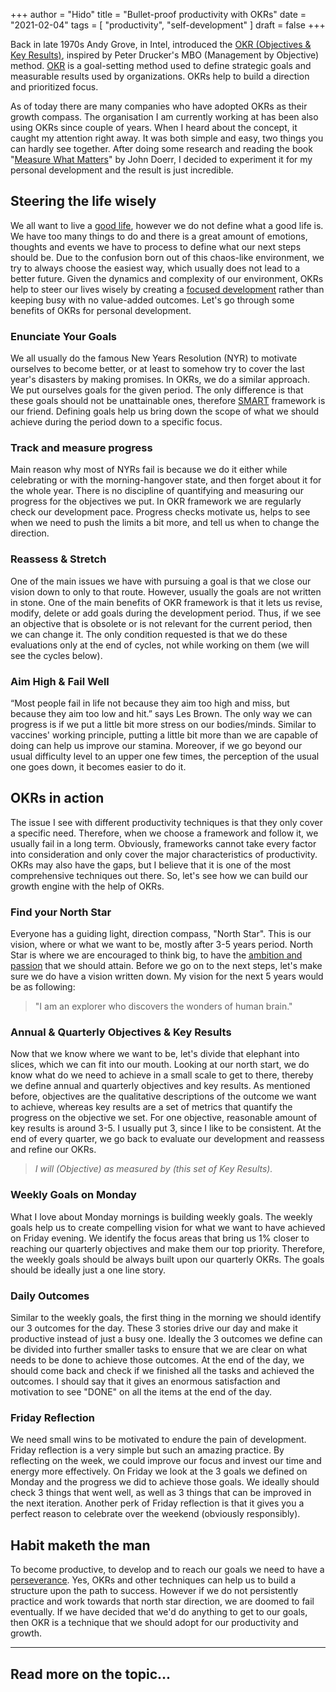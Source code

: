 +++
author = "Hido"
title = "Bullet-proof productivity with OKRs"
date = "2021-02-04"
tags = [
  "productivity",
  "self-development"
]
draft = false
+++


Back in late 1970s Andy Grove, in Intel, introduced the [OKR (Objectives & Key Results)](https://amzn.to/2O3spbd), inspired by Peter Drucker's MBO (Management by Objective) method. [OKR](https://www.whatmatters.com/faqs/okr-meaning-definition-example/) is a goal-setting method used to define strategic goals and measurable results used by organizations. OKRs help to build a direction and prioritized focus.

As of today there are many companies who have adopted OKRs as their growth compass. The organisation I am currently working at has been also using OKRs since couple of years. When I heard about the concept, it caught my attention right away. It was both simple and easy, two things you can hardly see together. After doing some research and reading the book "[Measure What Matters](http://amzn.to/2O3spbd)" by John Doerr, I decided to experiment it for my personal development and the result is just incredible.

## Steering the life wisely

We all want to live a [good life](https://heydaroff.info/2021/01/04/how-self-reflection-leads/), however we do not define what a good life is. We have too many things to do and there is a great amount of emotions, thoughts and events we have to process to define what our next steps should be. Due to the confusion born out of this chaos-like environment, we try to always choose the easiest way, which usually does not lead to a better future. Given the dynamics and complexity of our environment, OKRs help to steer our lives wisely by creating a [focused development](https://heydaroff.info/2021/01/25/the-uncomfortable-truth-about-hope/) rather than keeping busy with no value-added outcomes. Let's go through some benefits of OKRs for personal development.

### Enunciate Your Goals

We all usually do the famous New Years Resolution (NYR) to motivate ourselves to become better, or at least to somehow try to cover the last year's disasters by making promises. In OKRs, we do a similar approach. We put ourselves goals for the given period. The only difference is that these goals should not be unattainable ones, therefore [SMART](https://en.wikipedia.org/wiki/SMART_criteria) framework is our friend. Defining goals help us bring down the scope of what we should achieve during the period down to a specific focus.

### Track and measure progress

Main reason why most of NYRs fail is because we do it either while celebrating or with the morning-hangover state, and then forget about it for the whole year. There is no discipline of quantifying and measuring our progress for the objectives we put. In OKR framework we are regularly check our development pace. Progress checks motivate us, helps to see when we need to push the limits a bit more, and tell us when to change the direction.

### Reassess & Stretch

One of the main issues we have with pursuing a goal is that we close our vision down to only to that route. However, usually the goals are not written in stone. One of the main benefits of OKR framework is that it lets us revise, modify, delete or add goals during the development period. Thus, if we see an objective that is obsolete or is not relevant for the current period, then we can change it. The only condition requested is that we do these evaluations only at the end of cycles, not while working on them (we will see the cycles below).

### Aim High & Fail Well

“Most people fail in life not because they aim too high and miss, but because they aim too low and hit.” says Les Brown. The only way we can progress is if we put a little bit more stress on our bodies/minds. Similar to vaccines' working principle, putting a little bit more than we are capable of doing can help us improve our stamina. Moreover, if we go beyond our usual difficulty level to an upper one few times, the perception of the usual one goes down, it becomes easier to do it.

## OKRs in action

The issue I see with different productivity techniques is that they only cover a specific need. Therefore, when we choose a framework and follow it, we usually fail in a long term. Obviously, frameworks cannot take every factor into consideration and only cover the major characteristics of productivity. OKRs may also have the gaps, but I believe that it is one of the most comprehensive techniques out there. So, let's see how we can build our growth engine with the help of OKRs.

### Find your North Star

Everyone has a guiding light, direction compass, "North Star". This is our vision, where or what we want to be, mostly after 3-5 years period. North Star is where we are encouraged to think big, to have the [ambition and passion](https://heydaroff.info/2021/02/01/reflecting-on-passion-and-perseverance/) that we should attain. Before we go on to the next steps, let's make sure we do have a vision written down. My vision for the next 5 years would be as following:

> "I am an explorer who discovers the wonders of human brain."

### Annual & Quarterly Objectives & Key Results

Now that we know where we want to be, let's divide that elephant into slices, which we can fit into our mouth. Looking at our north start, we do know what do we need to achieve in a small scale to get to there, thereby we define annual and quarterly objectives and key results. As mentioned before, objectives are the qualitative descriptions of the outcome we want to achieve, whereas key results are a set of metrics that quantify the progress on the objective we set. For one objective, reasonable amount of key results is around 3-5. I usually put 3, since I like to be consistent. At the end of every quarter, we go back to evaluate our development and reassess and refine our OKRs.

> _I will (Objective) as measured by (this set of Key Results)._

### Weekly Goals on Monday

What I love about Monday mornings is building weekly goals. The weekly goals help us to create compelling vision for what we want to have achieved on Friday evening. We identify the focus areas that bring us 1% closer to reaching our quarterly objectives and make them our top priority. Therefore, the weekly goals should be always built upon our quarterly OKRs. The goals should be ideally just a one line story.

### Daily Outcomes

Similar to the weekly goals, the first thing in the morning we should identify our 3 outcomes for the day. These 3 stories drive our day and make it productive instead of just a busy one. Ideally the 3 outcomes we define can be divided into further smaller tasks to ensure that we are clear on what needs to be done to achieve those outcomes. At the end of the day, we should come back and check if we finished all the tasks and achieved the outcomes. I should say that it gives an enormous satisfaction and motivation to see "DONE" on all the items at the end of the day.

### Friday Reflection

We need small wins to be motivated to endure the pain of development. Friday reflection is a very simple but such an amazing practice. By reflecting on the week, we could improve our focus and invest our time and energy more effectively. On Friday we look at the 3 goals we defined on Monday and the progress we did to achieve those goals. We ideally should check 3 things that went well, as well as 3 things that can be improved in the next iteration. Another perk of Friday reflection is that it gives you a perfect reason to celebrate over the weekend (obviously responsibly).

## Habit maketh the man

To become productive, to develop and to reach our goals we need to have a [perseverance](https://heydaroff.info/2021/02/01/reflecting-on-passion-and-perseverance/). Yes, OKRs and other techniques can help us to build a structure upon the path to success. However if we do not persistently practice and work towards that north star direction, we are doomed to fail eventually. If we have decided that we'd do anything to get to our goals, then OKR is a technique that we should adopt for our productivity and growth.

* * *

## Read more on the topic...
